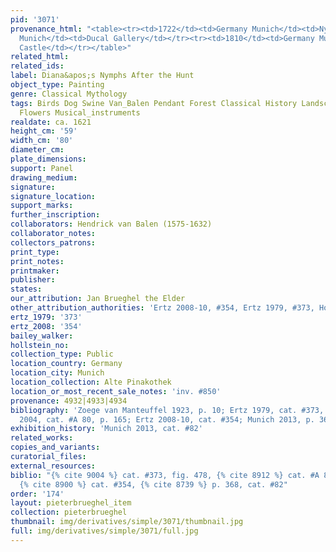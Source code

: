 ```yaml
---
pid: '3071'
provenance_html: "<table><tr><td>1722</td><td>Germany Munich</td><td>Nymphenburg Castle</td></tr><tr><td></td><td>Germany
  Munich</td><td>Ducal Gallery</td></tr><tr><td>1810</td><td>Germany Munich</td><td>Schleißheim
  Castle</td></tr></table>"
related_html: 
related_ids: 
label: Diana&apos;s Nymphs After the Hunt
object_type: Painting
genre: Classical Mythology
tags: Birds Dog Swine Van_Balen Pendant Forest Classical History Landscape Mythological
  Flowers Musical_instruments
realdate: ca. 1621
height_cm: '59'
width_cm: '80'
diameter_cm: 
plate_dimensions: 
support: Panel
drawing_medium: 
signature: 
signature_location: 
support_marks: 
further_inscription: 
collaborators: Hendrick van Balen (1575-1632)
collaborator_notes: 
collectors_patrons: 
print_type: 
print_notes: 
printmaker: 
publisher: 
states: 
our_attribution: Jan Brueghel the Elder
other_attribution_authorities: 'Ertz 2008-10, #354, Ertz 1979, #373, Honig database'
ertz_1979: '373'
ertz_2008: '354'
bailey_walker: 
hollstein_no: 
collection_type: Public
location_country: Germany
location_city: Munich
location_collection: Alte Pinakothek
location_or_most_recent_sale_notes: 'inv. #850'
provenance: 4932|4933|4934
bibliography: 'Zoege van Manteuffel 1923, p. 10; Ertz 1979, cat. #373, fig. 478; Werche
  2004, cat. #A 80, p. 165; Ertz 2008-10, cat. #354; Munich 2013, p. 368, cat. #82'
exhibition_history: 'Munich 2013, cat. #82'
related_works: 
copies_and_variants: 
curatorial_files: 
external_resources: 
biblio: "{% cite 9004 %} cat. #373, fig. 478, {% cite 8912 %} cat. #A 80, p. 165,
  {% cite 8900 %} cat. #354, {% cite 8739 %} p. 368, cat. #82"
order: '174'
layout: pieterbrueghel_item
collection: pieterbrueghel
thumbnail: img/derivatives/simple/3071/thumbnail.jpg
full: img/derivatives/simple/3071/full.jpg
---
```

